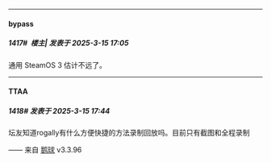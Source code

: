 ﻿
*****

####  bypass  
##### 1417#         楼主| 发表于 2025-3-15 17:05

通用 SteamOS 3 估计不远了。


*****

####  TTAA  
##### 1418#       发表于 2025-3-15 17:44

坛友知道rogally有什么方便快捷的方法录制回放吗。目前只有截图和全程录制

—— 来自 [鹅球](https://www.pgyer.com/GcUxKd4w) v3.3.96

